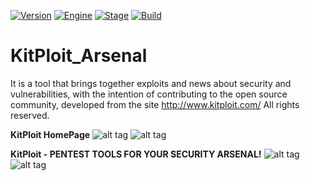 [![Version](https://img.shields.io/badge/KitPloit-Advanced_Security_Search_Enginne-magenta.svg?maxAge=259200)]()
[![Engine](https://img.shields.io/badge/Exploits-yellow.svg)]()
[![Stage](https://img.shields.io/badge/Release-Stable-brightgreen.svg)]()
[![Build](https://img.shields.io/badge/Version-Python2.7-green.svg)]()
# KitPloit_Arsenal
It is a tool that brings together exploits and news about security and vulnerabilities, with the intention of contributing to the open source community, developed from the site http://www.kitploit.com/ All rights reserved.


**KitPloit HomePage**
![alt tag](http://imgur.com/kSpBQ0d.jpg)
![alt tag](http://imgur.com/a4hRLJA.jpg)

**KitPloit - PENTEST TOOLS FOR YOUR SECURITY ARSENAL!**
![alt tag](http://imgur.com/ZE25bN3.jpg)
![alt tag](http://imgur.com/ih7NWtO.jpg)

